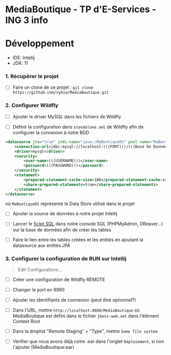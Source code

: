 # MediaBoutique - TP d'E-Services - ING 3 info

# Développement

- IDE: Intellij
- JDK: 11

### 1. Récupérer le projet

- [ ] Faire un clone de ce projet : `git clone https://github.com/vykio/MediaBoutique.git`

### 2. Configurer Wildfly

- [ ] Ajouter le driver MySQL dans les fichiers de Wildfly

- [ ] Définir la configuration dans `standalone.xml` de Wildfly afin de configurer la connexion à notre BDD

```xml
<datasource jta="true" jndi-name="java:/MaBootiqueDS" pool-name="MaBootiqueDS" enabled="true" use-java-context="true" use-ccm="true">
    <connection-url>jdbc:mysql://localhost:(((PORT)))/(((Base De Données)))</connection-url>
    <driver>mysql</driver>
    <security>
        <user-name>(((USERNAME)))</user-name>
        <password>(((PASSWORD)))</password>
    </security>
    <statement>
        <prepared-statement-cache-size>100</prepared-statement-cache-size>
        <share-prepared-statements>true</share-prepared-statements>
    </statement>
</datasource>
```
où `MaBootiqueDS` représente le Data Store utilisé dans le projet


- [ ] Ajouter la source de données à notre projet Intellij

- [ ] Lancer le [Scipt SQL](https://gist.github.com/vykio/b3427b5a0eb61d8067103671412584c7) dans notre console SQL (PHPMyAdmin, DBeaver...) sur la base de données afin de créer les tables

- [ ] Faire le lien entre les tables créées et les entités en ajoutant la datasource aux entités JPA

### 3. Configurer la configuration de RUN sur Intellij

> Edit Configurations...

- [ ] Créer une configuration de Wildfly REMOTE

- [ ] Changer le port en 9990

- [ ] Ajouter les identifiants de connexion (peut être optionnel?)

- [ ] Dans l'URL, mettre `http://localhost:8080/MediaBoutique` où MediaBoutique est défini dans le fichier `jboss-web.xml` dans l'élément Context Root

- [ ] Dans la droplist "Remote Staging" > "Type", mettre `Same file system`

- [ ] Vérifier que nous avons déjà notre .ear dans l'onglet `Déploiement`, si non l'ajouter (MediaBoutique:ear)
